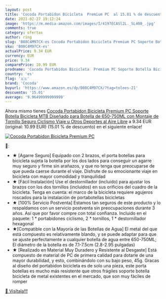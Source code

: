 ```yaml
---
layout: post
title: 'Cocoda Portabidon Bicicleta  Premium PC  al 15.01 % de descuento'
date: 2021-02-27 19:12:24
image: 'https://m.media-amazon.com/images/I/4197ECASl2L._SL400_.jpg'
comments: true
category: ofertas
author: ring
slug: 'B08C4M97CX-es Cocoda Portabidon Bicicleta Premium PC Soporte Botella...'
sku: 'B08C4M97CX-es'
actualPrice: 9.34 EUR
currency: EUR
price: 9.34
comparePrice: 10.99 EUR
prodname: 'Cocoda Portabidon Bicicleta  Premium PC Soporte Botella Bicicleta MTB Diseñado para Botella de 650-750ML con Montaje de Tornillo Seguro  Ciclismo  Viaje u Otros Deportes al Aire Libre'
country: 'es'
flag: '🇪🇸'
brand: 'Cocoda'
buyurl: 'https://www.amazon.es/dp/B08C4M97CX/?tag=tolees-21'
descuento: '15.01'
average: '9.96499999999999'
---
```


Ahora mismo tienes [Cocoda Portabidon Bicicleta  Premium PC Soporte Botella Bicicleta MTB Diseñado para Botella de 650-750ML con Montaje de Tornillo Seguro  Ciclismo  Viaje u Otros Deportes al Aire Libre](https://www.amazon.es/dp/B08C4M97CX/?tag=tolees-21) a 9.34 EUR (original: 10.99 EUR) (15.01 %  de descuento) en el siguiente enlace!

[![Cocoda Portabidon Bicicleta  Premium PC ](https://m.media-amazon.com/images/I/4197ECASl2L._SL400_.jpg)](https://www.amazon.es/dp/B08C4M97CX/?tag=tolees-21)

🔎:

- ★ [Agarre Seguro] Equipado con 2 brazos, el porta botellas para bicicleta sujeta la botella por los dos lados para conseguir un agarre muy seguro y firme sin arañazos, y que no tenga que preocuparse de que pueda caerse durante el viaje. Disfrute de su emocionante viaje en bicicleta con mayor comodidad y tranquilidad
- ★ [Fácil Instalación] Use el destornillador (incluido) para ajustar los brazos con los dos tornillos (incluidos) en sus orificios del cuadro de la bicicleta. Tenga en cuenta: el marco de la bicicleta requiere agujeros roscados para la instalación de portabotellas bicicletas
- ★ [100% Servicio Postventa] Estamos tan seguros de este producto y lo respaldamos con un servicio postventa sin preocupaciones durante 3 años. Así que por favor compre con total confianza. Incluido en el paquete: 1 * portabidones ciclismo, 2 * tornillos, 1 * destornillador hexagonal
- ★[Compatible con la Mayoría de las Botellas de Agua] El metal del que está compuesto es relativamente blando, y se puede adaptar para que se ajuste perfectamente a cualquier botella de agua entre 650-750ML; El diámetro de la botella es de 7.1-7.5cm (2.8-2.95 pulgadas)
- ★ [Realizado en Material Muy Duradero y Resistente al Desgaste] Está compuesto de material de PC de primera calidad para dotarle de una mayor durabilidad, y esto, combinándolo con su bajo peso, 45g. Gracas al diseño del portabidon bicicleta es de solo una pieza, este porta botellas es mucho más resistente que otros frágiles soporte botella bicicleta de metal existentes en el mercado, que son muy fáciles de romper

[🛒 Visítala!!!](https://www.amazon.es/dp/B08C4M97CX/?tag=tolees-21)
